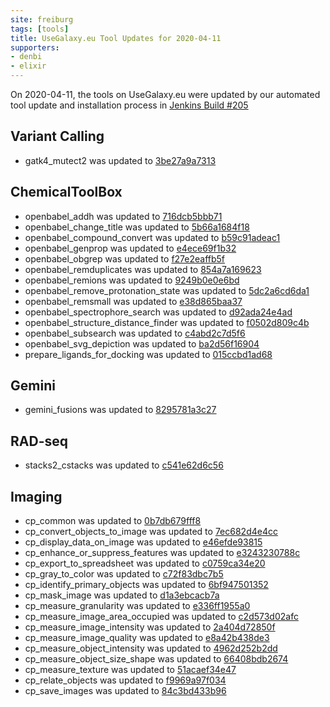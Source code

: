 ```yaml
---
site: freiburg
tags: [tools]
title: UseGalaxy.eu Tool Updates for 2020-04-11
supporters:
- denbi
- elixir
---
```


On 2020-04-11, the tools on UseGalaxy.eu were updated by our automated tool update and installation process in [Jenkins Build #205](https://build.galaxyproject.eu/job/usegalaxy-eu/job/install-tools/#205/)


## Variant Calling

- gatk4_mutect2 was updated to [3be27a9a7313](https://toolshed.g2.bx.psu.edu/view/iuc/gatk4_mutect2/3be27a9a7313)

## ChemicalToolBox

- openbabel_addh was updated to [716dcb5bbb71](https://toolshed.g2.bx.psu.edu/view/bgruening/openbabel_addh/716dcb5bbb71)
- openbabel_change_title was updated to [5b66a1684f18](https://toolshed.g2.bx.psu.edu/view/bgruening/openbabel_change_title/5b66a1684f18)
- openbabel_compound_convert was updated to [b59c91adeac1](https://toolshed.g2.bx.psu.edu/view/bgruening/openbabel_compound_convert/b59c91adeac1)
- openbabel_genprop was updated to [e4ece69f1b32](https://toolshed.g2.bx.psu.edu/view/bgruening/openbabel_genprop/e4ece69f1b32)
- openbabel_obgrep was updated to [f27e2eaffb5f](https://toolshed.g2.bx.psu.edu/view/bgruening/openbabel_obgrep/f27e2eaffb5f)
- openbabel_remduplicates was updated to [854a7a169623](https://toolshed.g2.bx.psu.edu/view/bgruening/openbabel_remduplicates/854a7a169623)
- openbabel_remions was updated to [9249b0e0e6bd](https://toolshed.g2.bx.psu.edu/view/bgruening/openbabel_remions/9249b0e0e6bd)
- openbabel_remove_protonation_state was updated to [5dc2a6cd6da1](https://toolshed.g2.bx.psu.edu/view/bgruening/openbabel_remove_protonation_state/5dc2a6cd6da1)
- openbabel_remsmall was updated to [e38d865baa37](https://toolshed.g2.bx.psu.edu/view/bgruening/openbabel_remsmall/e38d865baa37)
- openbabel_spectrophore_search was updated to [d92ada24e4ad](https://toolshed.g2.bx.psu.edu/view/bgruening/openbabel_spectrophore_search/d92ada24e4ad)
- openbabel_structure_distance_finder was updated to [f0502d809c4b](https://toolshed.g2.bx.psu.edu/view/bgruening/openbabel_structure_distance_finder/f0502d809c4b)
- openbabel_subsearch was updated to [c4abd2c7d5f6](https://toolshed.g2.bx.psu.edu/view/bgruening/openbabel_subsearch/c4abd2c7d5f6)
- openbabel_svg_depiction was updated to [ba2d56f16904](https://toolshed.g2.bx.psu.edu/view/bgruening/openbabel_svg_depiction/ba2d56f16904)
- prepare_ligands_for_docking was updated to [015ccbd1ad68](https://toolshed.g2.bx.psu.edu/view/bgruening/prepare_ligands_for_docking/015ccbd1ad68)

## Gemini

- gemini_fusions was updated to [8295781a3c27](https://toolshed.g2.bx.psu.edu/view/iuc/gemini_fusions/8295781a3c27)

## RAD-seq

- stacks2_cstacks was updated to [c541e62d6c56](https://toolshed.g2.bx.psu.edu/view/iuc/stacks2_cstacks/c541e62d6c56)

## Imaging

- cp_common was updated to [0b7db679fff8](https://toolshed.g2.bx.psu.edu/view/bgruening/cp_common/0b7db679fff8)
- cp_convert_objects_to_image was updated to [7ec682d4e4cc](https://toolshed.g2.bx.psu.edu/view/bgruening/cp_convert_objects_to_image/7ec682d4e4cc)
- cp_display_data_on_image was updated to [e46efde93815](https://toolshed.g2.bx.psu.edu/view/bgruening/cp_display_data_on_image/e46efde93815)
- cp_enhance_or_suppress_features was updated to [e3243230788c](https://toolshed.g2.bx.psu.edu/view/bgruening/cp_enhance_or_suppress_features/e3243230788c)
- cp_export_to_spreadsheet was updated to [c0759ca34e20](https://toolshed.g2.bx.psu.edu/view/bgruening/cp_export_to_spreadsheet/c0759ca34e20)
- cp_gray_to_color was updated to [c72f83dbc7b5](https://toolshed.g2.bx.psu.edu/view/bgruening/cp_gray_to_color/c72f83dbc7b5)
- cp_identify_primary_objects was updated to [6bf947501352](https://toolshed.g2.bx.psu.edu/view/bgruening/cp_identify_primary_objects/6bf947501352)
- cp_mask_image was updated to [d1a3ebcacb7a](https://toolshed.g2.bx.psu.edu/view/bgruening/cp_mask_image/d1a3ebcacb7a)
- cp_measure_granularity was updated to [e336ff1955a0](https://toolshed.g2.bx.psu.edu/view/bgruening/cp_measure_granularity/e336ff1955a0)
- cp_measure_image_area_occupied was updated to [c2d573d02afc](https://toolshed.g2.bx.psu.edu/view/bgruening/cp_measure_image_area_occupied/c2d573d02afc)
- cp_measure_image_intensity was updated to [2a404d72850f](https://toolshed.g2.bx.psu.edu/view/bgruening/cp_measure_image_intensity/2a404d72850f)
- cp_measure_image_quality was updated to [e8a42b438de3](https://toolshed.g2.bx.psu.edu/view/bgruening/cp_measure_image_quality/e8a42b438de3)
- cp_measure_object_intensity was updated to [4962d252b2dd](https://toolshed.g2.bx.psu.edu/view/bgruening/cp_measure_object_intensity/4962d252b2dd)
- cp_measure_object_size_shape was updated to [66408bdb2674](https://toolshed.g2.bx.psu.edu/view/bgruening/cp_measure_object_size_shape/66408bdb2674)
- cp_measure_texture was updated to [51acaef34e47](https://toolshed.g2.bx.psu.edu/view/bgruening/cp_measure_texture/51acaef34e47)
- cp_relate_objects was updated to [f9969a97f034](https://toolshed.g2.bx.psu.edu/view/bgruening/cp_relate_objects/f9969a97f034)
- cp_save_images was updated to [84c3bd433b96](https://toolshed.g2.bx.psu.edu/view/bgruening/cp_save_images/84c3bd433b96)

